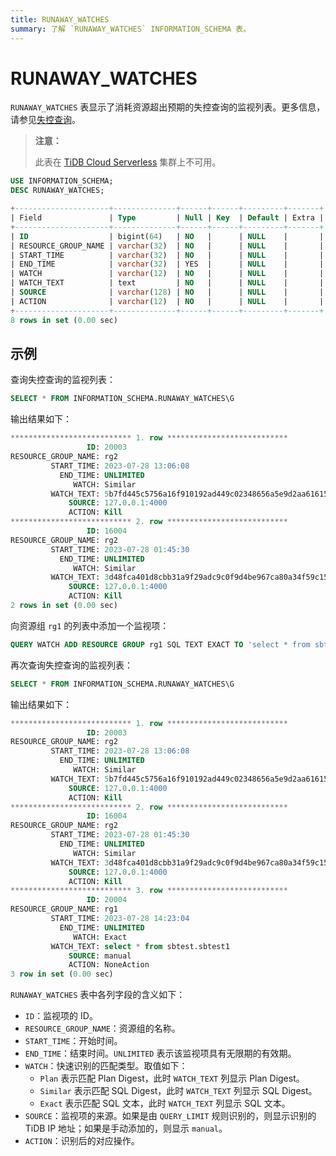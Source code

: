```yaml
---
title: RUNAWAY_WATCHES
summary: 了解 `RUNAWAY_WATCHES` INFORMATION_SCHEMA 表。
---
```


# RUNAWAY_WATCHES

`RUNAWAY_WATCHES` 表显示了消耗资源超出预期的失控查询的监视列表。更多信息，请参见[失控查询](/tidb-resource-control.md#manage-queries-that-consume-more-resources-than-expected-runaway-queries)。

> **注意：**
>
> 此表在 [TiDB Cloud Serverless](https://docs.pingcap.com/tidbcloud/select-cluster-tier#tidb-cloud-serverless) 集群上不可用。

```sql
USE INFORMATION_SCHEMA;
DESC RUNAWAY_WATCHES;
```

```sql
+---------------------+--------------+------+------+---------+-------+
| Field               | Type         | Null | Key  | Default | Extra |
+---------------------+--------------+------+------+---------+-------+
| ID                  | bigint(64)   | NO   |      | NULL    |       |
| RESOURCE_GROUP_NAME | varchar(32)  | NO   |      | NULL    |       |
| START_TIME          | varchar(32)  | NO   |      | NULL    |       |
| END_TIME            | varchar(32)  | YES  |      | NULL    |       |
| WATCH               | varchar(12)  | NO   |      | NULL    |       |
| WATCH_TEXT          | text         | NO   |      | NULL    |       |
| SOURCE              | varchar(128) | NO   |      | NULL    |       |
| ACTION              | varchar(12)  | NO   |      | NULL    |       |
+---------------------+--------------+------+------+---------+-------+
8 rows in set (0.00 sec)
```

## 示例

查询失控查询的监视列表：

```sql
SELECT * FROM INFORMATION_SCHEMA.RUNAWAY_WATCHES\G
```

输出结果如下：

```sql
*************************** 1. row ***************************
                 ID: 20003
RESOURCE_GROUP_NAME: rg2
         START_TIME: 2023-07-28 13:06:08
           END_TIME: UNLIMITED
              WATCH: Similar
         WATCH_TEXT: 5b7fd445c5756a16f910192ad449c02348656a5e9d2aa61615e6049afbc4a82e
             SOURCE: 127.0.0.1:4000
             ACTION: Kill
*************************** 2. row ***************************
                 ID: 16004
RESOURCE_GROUP_NAME: rg2
         START_TIME: 2023-07-28 01:45:30
           END_TIME: UNLIMITED
              WATCH: Similar
         WATCH_TEXT: 3d48fca401d8cbb31a9f29adc9c0f9d4be967ca80a34f59c15f73af94e000c84
             SOURCE: 127.0.0.1:4000
             ACTION: Kill
2 rows in set (0.00 sec)
```

向资源组 `rg1` 的列表中添加一个监视项：

```sql
QUERY WATCH ADD RESOURCE GROUP rg1 SQL TEXT EXACT TO 'select * from sbtest.sbtest1';
```

再次查询失控查询的监视列表：

```sql
SELECT * FROM INFORMATION_SCHEMA.RUNAWAY_WATCHES\G
```

输出结果如下：

```sql
*************************** 1. row ***************************
                 ID: 20003
RESOURCE_GROUP_NAME: rg2
         START_TIME: 2023-07-28 13:06:08
           END_TIME: UNLIMITED
              WATCH: Similar
         WATCH_TEXT: 5b7fd445c5756a16f910192ad449c02348656a5e9d2aa61615e6049afbc4a82e
             SOURCE: 127.0.0.1:4000
             ACTION: Kill
*************************** 2. row ***************************
                 ID: 16004
RESOURCE_GROUP_NAME: rg2
         START_TIME: 2023-07-28 01:45:30
           END_TIME: UNLIMITED
              WATCH: Similar
         WATCH_TEXT: 3d48fca401d8cbb31a9f29adc9c0f9d4be967ca80a34f59c15f73af94e000c84
             SOURCE: 127.0.0.1:4000
             ACTION: Kill
*************************** 3. row ***************************
                 ID: 20004
RESOURCE_GROUP_NAME: rg1
         START_TIME: 2023-07-28 14:23:04
           END_TIME: UNLIMITED
              WATCH: Exact
         WATCH_TEXT: select * from sbtest.sbtest1
             SOURCE: manual
             ACTION: NoneAction
3 row in set (0.00 sec)
```

`RUNAWAY_WATCHES` 表中各列字段的含义如下：

- `ID`：监视项的 ID。
- `RESOURCE_GROUP_NAME`：资源组的名称。
- `START_TIME`：开始时间。
- `END_TIME`：结束时间。`UNLIMITED` 表示该监视项具有无限期的有效期。
- `WATCH`：快速识别的匹配类型。取值如下：
    - `Plan` 表示匹配 Plan Digest，此时 `WATCH_TEXT` 列显示 Plan Digest。
    - `Similar` 表示匹配 SQL Digest，此时 `WATCH_TEXT` 列显示 SQL Digest。
    - `Exact` 表示匹配 SQL 文本，此时 `WATCH_TEXT` 列显示 SQL 文本。
- `SOURCE`：监视项的来源。如果是由 `QUERY_LIMIT` 规则识别的，则显示识别的 TiDB IP 地址；如果是手动添加的，则显示 `manual`。
- `ACTION`：识别后的对应操作。
